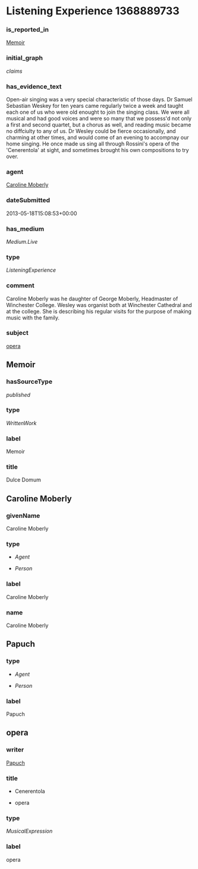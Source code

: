 # Listening Experience 1368889733

### is_reported_in


[Memoir](#Memoir)

### initial_graph


*claims*

### has_evidence_text


Open-air singing was a very special characteristic of those days. Dr Samuel Sebastian Weskey for ten years came regularly twice a week and taught each one of us who were old enought to join the singing class. We were all musical and had good voices and were so many that we possess'd not only a first and second quartet, but a chorus as well, and reading music became no diffciulty to any of us. Dr Wesley could be fierce occasionally, and charming at other times, and would come of an evening to accompnay our home singing. He once made us sing all through Rossini's opera of the 'Cenerentola' at sight, and sometimes brought his own compositions to try over.

### agent


[Caroline Moberly](#Caroline-Moberly)

### dateSubmitted


2013-05-18T15:08:53+00:00

### has_medium


*Medium.Live*

### type


*ListeningExperience*

### comment


Caroline Moberly was he daughter of George Moberly, Headmaster of Winchester College. Wesley was organist both at Winchester Cathedral and at the college. She is describing his regular visits for the purpose of making music with the family.

### subject


[opera](#opera)

## Memoir

### hasSourceType


*published*

### type


*WrittenWork*

### label


Memoir

### title


Dulce Domum

## Caroline Moberly

### givenName


Caroline Moberly

### type

 - *Agent*

 - *Person*

### label


Caroline Moberly

### name


Caroline Moberly

## Papuch

### type

 - *Agent*

 - *Person*

### label


Papuch

## opera

### writer


[Papuch](#Papuch)

### title

 - Cenerentola

 - opera

### type


*MusicalExpression*

### label


opera